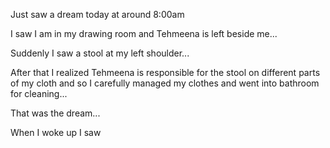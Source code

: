 Just saw a dream today at around 8:00am 

I saw I am in my drawing room and Tehmeena is left beside me...

Suddenly I saw a stool at my left shoulder...

After that I realized Tehmeena is responsible for the stool on different parts of my cloth and so I carefully managed my clothes and went into bathroom for cleaning...

That was the dream...

When I woke up I saw